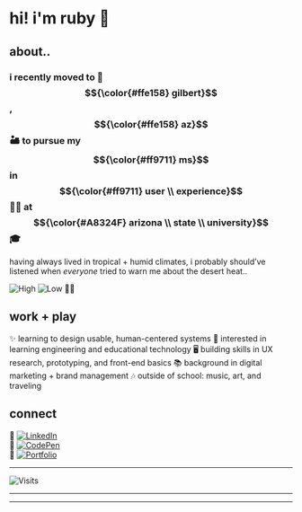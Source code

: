 # hi! i'm ruby 🌸

## about..

### i recently moved to 📍 $${\color{#ffe158} gilbert}$$, $${\color{#ffe158} az}$$  🏜️ to pursue my $${\color{#ff9711} ms}$$ in $${\color{#ff9711} user \\ experience}$$ 👩‍💻 at $${\color{#A8324F} arizona \\ state \\ university}$$ 🎓

having always lived in tropical + humid climates, i probably should’ve listened when *everyone* tried to warn me about the desert heat.. 

![High](https://img.shields.io/badge/dynamic/json?url=https%3A%2F%2Fwttr.in%2FGilbert%3Fformat%3Dj1&query=%24.weather%5B0%5D.maxtempF&label=%20today%20we%20have%20a%20high%20of%20&suffix=%C2%B0F&color=red&labelColor=black&style=flat-square) ![Low](https://img.shields.io/badge/dynamic/json?url=https%3A%2F%2Fwttr.in%2FGilbert%3Fformat%3Dj1&query=%24.weather%5B0%5D.mintempF&label=%20and%20a%20low%20of%20&suffix=%C2%B0F&color=orange&labelColor=black&style=flat-square) 🌵🔥 

## work + play   

✨ learning to design usable, human-centered systems
🧩 interested in learning engineering and educational technology
🖥️ building skills in UX research, prototyping, and front-end basics
📚 background in digital marketing + brand management 
🎶 outside of school: music, art, and traveling 


## connect

🔗 [![LinkedIn](https://img.shields.io/badge/LinkedIn-Profile-darkgreen?style=flat)](your-link-here)  
🔗 [![CodePen](https://img.shields.io/badge/CodePen-Playground-darkgreen?style=flat)](your-link-here)  
🔗 [![Portfolio](https://img.shields.io/badge/Portfolio-Profile-darkgreen?style=flat)](your-link-here)  

---

![Visits](https://visitor-badge.laobi.icu/badge?page_id=rubyhassan)


---
---

